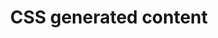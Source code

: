 ---
{
  "title": "CSS generated content",
  "description": "CSS Generated Content is content that is added to the DOM via CSS such as ::before and ::after content.",
  "category": "css",
  "keywords": "CSS generated content",
  "last_test_date": "2018-07-21",
  "test_results_url": "https://a11ysupport.io/tech/css/generated_content",
  "test_url": "https://a11ysupport.io/tech/css/generated_content",
  "notes": "Avoid using CSS generated content for meaningful textual additions.",
  "notes_by_num": {
    "1": "Didn't be included as part of the accessible name",
    "2": "CSS generated content in form label: It worked if I said \"click generated\", which means that the CSS generated content is not taken into account.",
    "3": "CSS Generated Content with HTML span element: When using the next/previous line command, you have to swipe left/right three times to hear the entire sentence. The first swipe right reads the before generated content 'this', the next swipe right reads the html contents 'is generated', and the final swipe right reads the after generated content 'content'."
  },
  "stats": {
    "dragon_win": {
      "chrome": {
        "70.0-81": "n #1"
      },
      "ie": {
        "11.134": "n #2"
      },
      "firefox": {
        "63.0.1": "n #1"
      }
    },
    "jaws": {
      "chrome": {
        "75-81": "a #1"
      },
      "ie": {
        "11": "u #1"
      },
      "firefox": {
        "67-74": "y"
      },
      "edge": {
        "44": "a #1"
      }
    },
    "narrator": {
      "edge": {
        "44": "a #1"
      }
    },
    "nvda": {
      "chrome": {
        "75-81": "a #1"
      },
      "firefox": {
        "60-74": "y"
      }
    },
    "talkback": {
      "and_chr": {
        "67-81": "y"
      }
    },
    "va_and": {
      "and_chr": {
        "77-81": "a"
      }
    },
    "vo_ios": {
      "ios_saf": {
        "12.3.1-13.4.1": "y #3"
      }
    },
    "vo_macos": {
      "safari": {
        "12.1.1-13.1": "y"
      }
    },
    "orca": {
      "firefox": {
        "69-74": "y"
      }
    },
    "vc_ios": {
      "ios_saf": {
        "13.0-13.4.1": "a"
      }
    },
    "vc_macos": {
      "safari": {
        "13.0.2-13.1": "y"
      }
    },
    "wsr": {
      "chrome": {
        "77-81": "n #1"
      },
      "edge": {
        "44": "y"
      }
    }
  },
  "links": {
    "Chrome bug for incorrect button name mapping": "https://bugs.chromium.org/p/chromium/issues/detail?id=1071827",
    "CSS Generated Content Module Level 3": "https://www.w3.org/TR/2016/WD-css-content-3-20160602/",
    "Accessible Name and Description Computation: Step 2F": "https://www.w3.org/TR/accname-1.1/https://www.w3.org/TR/accname-1.1/#step2F.ii"
  }
}
---